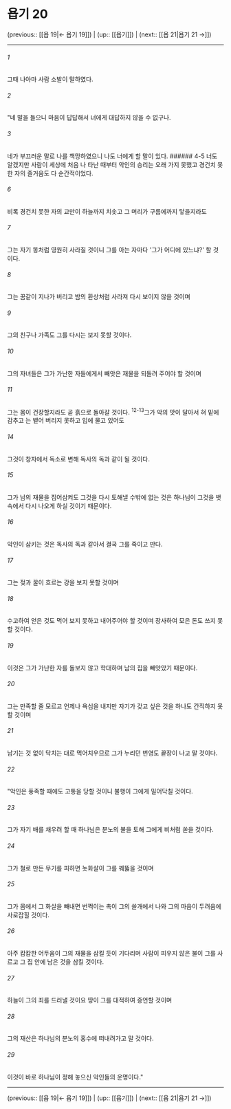 # 욥기 20

(previous:: [[욥 19|← 욥기 19]]) | (up:: [[욥기]]) | (next:: [[욥 21|욥기 21 →]])

***




###### 1 

그때 나아마 사람 소발이 말하였다. 



###### 2 

"네 말을 들으니 마음이 답답해서 너에게 대답하지 않을 수 없구나. 



###### 3 

네가 부끄러운 말로 나를 책망하였으니 나도 너에게 할 말이 있다. ###### 4-5 너도 알겠지만 사람이 세상에 처음 나 타난 때부터 악인의 승리는 오래 가지 못했고 경건치 못한 자의 즐거움도 다 순간적이었다. 



###### 6 

비록 경건치 못한 자의 교만이 하늘까지 치솟고 그 머리가 구름에까지 닿을지라도 



###### 7 

그는 자기 똥처럼 영원히 사라질 것이니 그를 아는 자마다 '그가 어디에 있느냐?' 할 것이다. 



###### 8 

그는 꿈같이 지나가 버리고 밤의 환상처럼 사라져 다시 보이지 않을 것이며 



###### 9 

그의 친구나 가족도 그를 다시는 보지 못할 것이다. 



###### 10 

그의 자녀들은 그가 가난한 자들에게서 빼앗은 재물을 되돌려 주어야 할 것이며 



###### 11 

그는 몸이 건장할지라도 곧 흙으로 돌아갈 것이다. <sup class="versenum">12-13</sup>그가 악의 맛이 달아서 혀 밑에 감추고 는 뱉어 버리지 못하고 입에 물고 있어도 



###### 14 

그것이 창자에서 독소로 변해 독사의 독과 같이 될 것이다. 



###### 15 

그가 남의 재물을 집어삼켜도 그것을 다시 토해낼 수밖에 없는 것은 하나님이 그것을 뱃속에서 다시 나오게 하실 것이기 때문이다. 



###### 16 

악인이 삼키는 것은 독사의 독과 같아서 결국 그를 죽이고 만다. 



###### 17 

그는 젖과 꿀이 흐르는 강을 보지 못할 것이며 



###### 18 

수고하여 얻은 것도 먹어 보지 못하고 내어주어야 할 것이며 장사하여 모은 돈도 쓰지 못할 것이다. 



###### 19 

이것은 그가 가난한 자를 돌보지 않고 학대하며 남의 집을 빼앗았기 때문이다. 



###### 20 

그는 만족할 줄 모르고 언제나 욕심을 내지만 자기가 갖고 싶은 것을 하나도 간직하지 못할 것이며 



###### 21 

남기는 것 없이 닥치는 대로 먹어치우므로 그가 누리던 번영도 끝장이 나고 말 것이다. 



###### 22 

"악인은 풍족할 때에도 고통을 당할 것이니 불행이 그에게 밀어닥칠 것이다. 



###### 23 

그가 자기 배를 채우려 할 때 하나님은 분노의 불을 토해 그에게 비처럼 쏟을 것이다. 



###### 24 

그가 철로 만든 무기를 피하면 놋화살이 그를 꿰뚫을 것이며 



###### 25 

그가 몸에서 그 화살을 빼내면 번쩍이는 촉이 그의 쓸개에서 나와 그의 마음이 두려움에 사로잡힐 것이다. 



###### 26 

아주 캄캄한 어두움이 그의 재물을 삼킬 듯이 기다리며 사람이 피우지 않은 불이 그를 사르고 그 집 안에 남은 것을 삼킬 것이다. 



###### 27 

하늘이 그의 죄를 드러낼 것이요 땅이 그를 대적하여 증언할 것이며 



###### 28 

그의 재산은 하나님의 분노의 홍수에 떠내려가고 말 것이다. 



###### 29 

이것이 바로 하나님이 정해 놓으신 악인들의 운명이다."

***

(previous:: [[욥 19|← 욥기 19]]) | (up:: [[욥기]]) | (next:: [[욥 21|욥기 21 →]])
